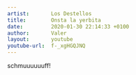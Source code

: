 ```yaml
---
artist:       Los Destellos
title:        Onsta la yerbita
date:         2020-01-30 22:14:33 +0100
author:       Valer
layout:       youtube
youtube-url:  f-_xgHGQJNQ
---
```

schmuuuuuuff!